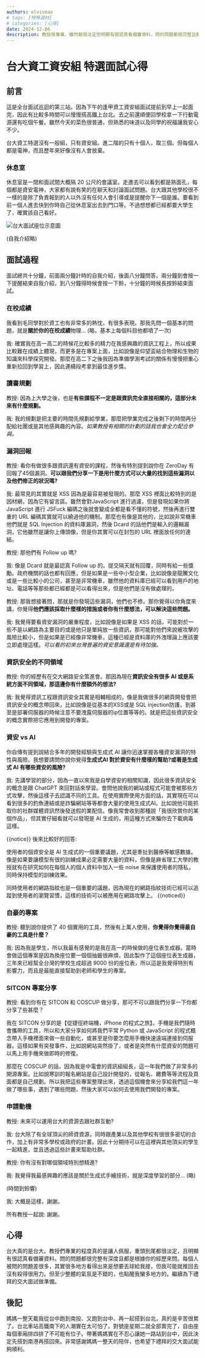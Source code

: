 ```yaml
---
authors: elvismao
# tags: [特殊選材]
# categories: [心得]
date: 2024-12-06
description: 教授很專業，雖然都很淡定但明顯有很認真看備審資料，問的問題都很完整且都是根據你的經歷來問。
---
```


# 台大資工資安組 特選面試心得

## 前言

這是全台面試巡迴的第三站。因為下午的逢甲資工資安組面試提前到早上一起面完，因此有比較多時間可以慢慢搭高鐵上台北。去之前還順便回學校拿一下行動電源還有吃個午餐。雖然今天的菜色很普通，但熟悉的味道以及同學的祝福讓我安心不少。

台大資工特選沒有一般組，只有資安組。進二階的只有十個人，取三個。但每個人都是電神，而且歷年來好像沒有人會放棄。

### 休息室

休息室是一間和面試間大概隔 20 公尺的會議室。走進去可以看到都是熟面孔，每個都是資安電神，大家都有說有笑的在聊天和討論面試問題。台大跟其他學校很不一樣的是除了負責報到的人以外沒有任何人會引導或是提醒你下一個是誰。要看到前一個人進去快到你時自己從休息室出去到門口等。不過想想都已經都要大學生了，確實該自己看好。

![台大面試座位示意圖](room.webp)

(自我介紹略)

## 面試過程

面試總共十分鐘，前面兩分鐘計時的自我介紹，後面八分鐘問答。兩分鐘到會按一下提醒結束自我介紹，到八分鐘得時候會按一下鈴，十分鐘的時候長按鈴結束面試。

### 在校成績

我看到毛同學對於資工也有非常多的熱忱，有很多表現。那我先問一個基本的問題，就是**關於你的在校成績**物理... (略，基本上每個科目他都噴了一次)

我: 確實我在高一高二的時候花比較多的精力在我感興趣的資訊工程上，所以成果比較難在成績上體現，而更多是在專案上面，比如說像是仰望盃結合物理和生物的知識來科學探究開發。那麼在高二下之後我因為準備學測考試的關係有慢慢把重心重新拉回到學習上，因此連續段考拿到最佳進步獎。

### 讀書規劃

教授: 因為上大學之後，也是**有些課程不一定是跟資訊完全直接相關的，這部分未來有什麼規劃。**

我: 我的規劃是把主要的時間先規劃給學業，那麼把學業完成之後剩下的時間再分配給社團或是其他感興趣的內容。*如果教授有相關的計劃的話我也會全力配合參與。*

### 漏洞回報

教授: 看你有做很多跟資訊還有資安的課程，然後有特別提到說你在 ZeroDay 有回報了45個漏洞。**可以跟我們分享一下是用什麼方式可以大量的找到這些漏洞以及他們修正的狀況嗎?**

我: 最常見的其實就是 XSS 因為是最容易被發現的。那麼 XSS 裡面比較特別的是因材網，因為它有留言區。雖然會對JavaScript 進行過濾，但是發現如果你將 JavaScript 進行 JSFuck 編碼之後就會變成全都是看不懂的符號，然後再進行雙重的 URL 編碼其實就可以繞過他的機制。那麼也有像是其他的，比如說非常機車他們就是 SQL Injection 的資料庫漏洞，然後 Dcard 的話他們是輸入的邏輯漏洞，它他雖然是讓你上傳頭像，但是你其實可以在封包的 URL 裡面放任何的連結。

教授: 那他們有 Follow up 嗎?

我: 像是 Dcard 就是最認真 Follow up 的。提交隔天就有回覆，同時有給一些獎勵。政府機關的話也都有回應，但是如果是一些中小型企業，比如說像是龍騰文化或是一些比較小的公司，甚至是非常機車，雖然他的資料庫已經可以看到用戶的地址、電話等等那些都已經都是可以看得出來，但是他們是沒有做處理的。

教授: 那我想接著問，那就是你發現這些漏洞，他們也不修。那你覺得以你角度來講，你覺得**他們應該採取什麼樣的措施或者你有什麼想法，可以解決這些問題。**

我: 我覺得要看資安漏洞的嚴重程度，比如說像是如果是 XSS 的話，可能對於一些不是以網路為主要目的或是他只是單純放一些資訊，那可能對他們來說被攻擊的風險比較小，但是如果是已經像非常機車，這種已經是資料庫的外洩理論上應該要立即處理這樣。*可以看的初來台灣普遍的資安意識還是有待加強。*

### 資訊安全的不同領域

教授: 你的經歷有在交大網路安全策進會。那因為現在**資訊安全有很多 AI 或是系統方面不同領域，那這邊你有什麼額外的想法?**

我: 我覺得資訊工程跟資訊安全其實是相輔相成的，像是我做很多的網頁開發會把資訊安全的概念帶回來，比如說像是從基本的XSS或是 SQL injection防護，到甚至是部署伺服器的時候注意不要洩露伺服器的ip位置等等的。就是把這些資訊安全的概念實際把它應用到開發的專案。

### 資安 vs AI

你自傳有提到說結合多年的開發經驗與生成式 AI 讓你迅速掌握各種資安漏洞的特性與風險。我想要請問你說你覺得**生成式AI 對於資安有什麼樣的幫助?或著是生成式 AI 有哪些資安的風險?**

我: 先講學習的部分，因為一直以來我是自學資安的相關知識，因此很多資訊安全的概念是跟 ChatGPT 來回對話來學習。會問他說我的網站或程式可能會被那些方式攻擊，然後這樣子去認識不同的工具。在使用實際使用方面的話，其實現在可以看到很多的釣魚連結或是詐騙網站等等都會大量的使用生成式AI。比如說他可能抓取你的社群媒體資訊然後發送假的業配信。像我常會收到那種說「我很欣賞你的某個作品」，但其實仔細看就可以發現是 AI 生成的，用這種方式來騙你去下載病毒這樣。

{{notice}}
後來比較好的回答:

使用者的個資安全是 AI 生成式的一個重要議題，尤其是牽扯到醫療等敏感數據。像是如果要讓模型有很的訓練成果必定需要大量的資料，但像是麻省理工大學的教授就有在研究如何在每個人的個人資料中加入一些 noise 來保護使用者的隱私，同時保持模型的訓練效果。

同時使用者的網路指紋也是一個重要的議題，因為現在的網路指紋技術已經可以追蹤到使用者的瀏覽習慣，這樣的技術可以被應用在網路攻擊上。
{{noticed}}

### 自豪的專案

教授: 聽到說你提供了 40 個實用的工具，然後有上萬人使用，**你覺得你覺得最自豪的工具是什麼？**

我: 因為我是學生，所以我最有感覺的是我在高一的時候做的座位表生成器。當時會做這個專案是因為換座位要一個個抽籤很麻煩，因此製作了這個座位表生成器，三年來已經幫全台灣的學校生成超過 9000 份的座位表，所以這是我覺得特別有影響力，而且是最能直接幫助到老師和學生的專案。

### SITCON 專案分享

教授: 看到你有在 SITCON 和 COSCUP 做分享，那可不可以跟我們分享一下你都分享了些甚麼？

我在 SITCON 分享的是【從捷徑終端機，iPhone 的程式之旅】。手機是我們隨時會攜帶的工具，所以和大家分享如何將我們平常 Python 或 JavaScript 的程式概念帶入手機裡面來做一些自動化，或甚至是你要怎麼用手機快速遠端連接到伺服器。這樣如果有突發事件，比如說網站突然掛了，或者是突然有什麼資安的問題可以馬上用手機來做即時的修復。

那麼在 COSCUP 的話，因為我是中電會的資訊組組長，這一年我們做了非常多的開源專案。比如說寒訓的報名網站是自己設計開發的，從報名、繳費等等流程及頁面都是自己規劃。所以我把這些專案整理出來，透過這個機會來分享給我們這一年做了哪些事，遇到了哪些問題，然後大家可以如何去使用我們開發的專案。

### 申請動機

教授: 未來可以運用台大的資源去跟社群互動?


我: 台大除了有全球頂尖的師資資源，同時跟產業以及其他學校有很很多密切的合作，加上有非常多學校或政府的計畫。因此十分期待可以在這裡與其他頂尖的學生一起精進，並且透過這些計畫來幫助社群。

教授: 你有沒有對哪個領域特別想精進?

我: 我覺得我最感興趣的應該是關於生成式手繪技術，就是深度學習的部分... (略)

(時間到鈴響)

我: 大概是這樣，謝謝。

所有教授一起說: 謝謝。

## 心得

台大真的是台大。教授們專業的程度真的是讓人佩服，重頭到尾都很淡定，且明顯有很認真看備審資料。問的問題都很完整有深度且都是根據你的經歷來問。每個人被問的問題差很多，其實很多地方看得出來是想要丟球給我接，但我可能就推回去沒有殺得很用力。但至少整體的氣氛是不錯的，也點醒我蠻多地方的。繼續為下禮拜的交大面試做準備。

## 後記

媽媽一整天載我從台中跑到南投、又跑到台中、再一起搭到台北，真的是辛苦很累了。台北車站高鐵南下的人潮實在太可怕了。對號座星期二就全部賣完了，自由座每個車廂排四排了不可能有位子。帶著媽媽實在不忍心讓她一路站到台中，因此決定先搭到南港再搭回來。非常感謝媽媽一整天的陪伴，也希望下禮拜的交大面試能夠順利。